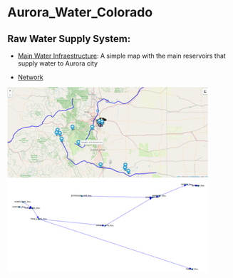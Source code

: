 # Aurora_Water_Colorado

## Raw Water Supply System: 
[Main Water Infraestructure]: http://oalminagorta.byethost7.com/AuroraWater/AuroraWaterSystem.html
[Network]: https://github.com/alminagorta/Aurora_Water_Colorado/blob/main/Pic/Network1.png

* [Main Water Infraestructure]: A simple map with the main reservoirs that supply water to Aurora city

* [Network]
  
 <img src="https://github.com/alminagorta/Aurora_Water_Colorado/blob/main/Pic/Map1.png" width=450/><img src="https://github.com/alminagorta/Aurora_Water_Colorado/blob/main/Pic/Network1.png" width=450/>
 
